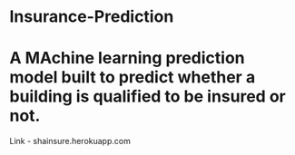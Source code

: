 # Insurance-Prediction
# A MAchine learning prediction model built to predict whether a building is qualified to be insured or not.
Link - shainsure.herokuapp.com
